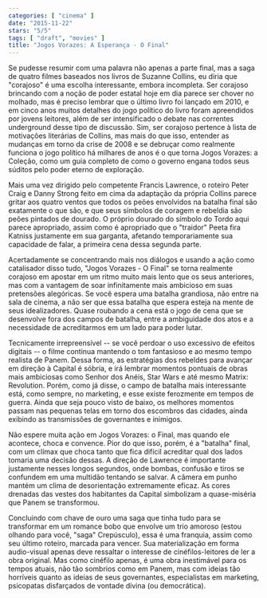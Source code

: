 ```yaml
---
categories: [ "cinema" ]
date: "2015-11-22"
stars: "5/5"
tags: [ "draft", "movies" ]
title: "Jogos Vorazes: A Esperança - O Final"
---
```

Se pudesse resumir com uma palavra não apenas a parte final, mas a saga
de quatro filmes baseados nos livros de Suzanne Collins, eu diria que
"corajoso" é uma escolha interessante, embora incompleta. Ser corajoso
brincando com a noção de poder estatal hoje em dia parece ser chover
no molhado, mas é preciso lembrar que o último livro foi lançado em
2010, e em cinco anos muitos detalhes do jogo político do livro foram
apreendidos por jovens leitores, além de ser intensificado o debate
nas correntes underground desse tipo de discussão. Sim, ser corajoso
pertence à lista de motivações literárias de Collins, mas mais do
que isso, entender as mudanças em torno da crise de 2008 e se debruçar
como realmente funciona o jogo político há milhares de anos é o que
torna Jogos Vorazes: a Coleção, como um guia completo de como o governo
engana todos seus súditos pelo poder eterno de exploração.

Mais uma vez dirigido pelo competente Francis Lawrence, o roteiro Peter
Craig e Danny Strong feito em cima da adaptação da própria Collins
parece gritar aos quatro ventos que todos os peões envolvidos na batalha
final são exatamente o que são, e que seus símbolos de coragem e
rebeldia são peões pintados de dourado. O próprio dourado do símbolo
do Tordo aqui parece apropriado, assim como é apropriado que o "traidor"
Peeta fira Katniss justamente em sua garganta, afetando temporariamente
sua capacidade de falar, a primeira cena dessa segunda parte.

Acertadamente se concentrando mais nos diálogos e usando a ação
como catalisador disso tudo, "Jogos Vorazes - O Final" se torna
realmente corajoso em apostar em um ritmo muito mais lento que os seus
anteriores, mas com a vantagem de soar infinitamente mais ambicioso em
suas pretensões alegóricas. Se você espera uma batalha grandiosa, não
entre na sala de cinema, a não ser que essa batalha que espera esteja
na mente de seus idealizadores. Quase roubando a cena está o jogo de
cena que se desenvolve fora dos campos de batalha, entre a ambiguidade
dos atos e a necessidade de acreditarmos em um lado para poder lutar.

Tecnicamente irrepreensível -- se você perdoar o uso excessivo de
efeitos digitais -- o filme continua mantendo o tom fantasioso e ao
mesmo tempo realista de Panem. Dessa forma, as estratégias dos rebeldes
para avançar em direção à Capital é sóbria, e irá lembrar momentos
pontuais de obras mais ambiciosas como Senhor dos Anéis, Star Wars e até
mesmo Matrix: Revolution. Porém, como já disse, o campo de batalha mais
interessante está, como sempre, no marketing, e esse existe ferozmente
em tempos de guerra. Ainda que seja pouco visto de baixo, os melhores
momentos passam nas pequenas telas em torno dos escombros das cidades,
ainda exibindo as transmissões de governantes e inimigos.

Não espere muita ação em Jogos Vorazes: o Final, mas quando ele
acontece, choca e convence. Pior do que isso, porém, é a "batalha"
final, com um clímax que choca tanto que fica difícil acreditar
qual dos lados tomaria uma decisão dessas. A direção de Lawrence é
importante justamente nesses longos segundos, onde bombas, confusão
e tiros se confundem em uma multidão tentando se salvar. A câmera em
punho mantém um clima de desorientação extremamente eficaz. As cores
drenadas das vestes dos habitantes da Capital simbolizam a quase-miséria
que Panem se transformou.

Concluindo com chave de ouro uma saga que tinha tudo para se transformar
em um romance bobo que envolve um trio amoroso (estou olhando para
você, "saga" Crepúsculo), essa é uma franquia, assim como seu último
roteiro, marcada para vencer. Sua materialização em forma audio-visual
apenas deve ressaltar o interesse de cinéfilos-leitores de ler a obra
original. Mas como cinéfilo apenas, é uma obra inestimável para os
tempos atuais, não tão sombrios como em Panem, mas com ideias tão
horríveis quanto as ideias de seus governantes, especialistas em
marketing, psicopatas disfarçados de vontade divina (ou democrática).
